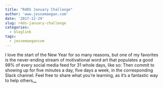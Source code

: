 ```yaml
---
title: "R4DS January Challenge"
author: 'www.jessemaegan.com'
date: '2017-12-29'
slug: r4ds-january-challenge
categories:
  - bloglink
tags:
  - jessemaegancom
---
```


I love the start of the New Year for so many reasons, but one of my favorites is the never-ending stream of motivational word art that populates a good 98% of every social media feed for 31 whole days, like so: Then commit to showing up for five minutes a day, five days a week, in the corresponding Slack channel. Feel free to share what you’re learning, as it’s a fantastic way to help others[... <i class="fas fa-external-link-alt"></i>](https://www.jessemaegan.com/post/r4ds-january-challenge-get-involved/)

